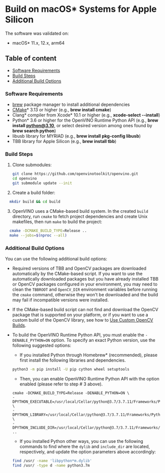 # Build on macOS* Systems for Apple Silicon

The software was validated on:
- macOS\* 11.x, 12.x, arm64

## Table of content

  - [Software Requirements](#software-requirements)
  - [Build Steps](#build-steps)
  - [Additional Build Options](#additional-build-options)

### Software Requirements

- [brew] package manager to install additional dependencies
- [CMake]\* 3.13 or higher (e.g., **brew install cmake**)
- Clang\* compiler from Xcode\* 10.1 or higher (e.g., **xcode-select --install**)
- Python\* 3.6 or higher for the OpenVINO Runtime Python API (e.g., **brew install python@3.10**, or select desired version among ones found by **brew search python**)
- libusb library for MYRIAD (e.g., **brew install pkg-config libusb**)
- TBB library for Apple Silicon (e.g., **brew install tbb**)

### Build Steps

1. Clone submodules:
    ```sh
   git clone https://github.com/openvinotoolkit/openvino.git
   cd openvino
   git submodule update --init
    ```
2. Create a build folder:
```sh
  mkdir build && cd build
```
3. OpenVINO uses a CMake-based build system. In the created `build`
   directory, run `cmake` to fetch project dependencies and create Unix makefiles,
   then run `make` to build the project:
```sh
  cmake -DCMAKE_BUILD_TYPE=Release ..
  make --jobs=$(nproc --all)
```
### Additional Build Options

You can use the following additional build options:

- Required versions of TBB and OpenCV packages are downloaded automatically by
  the CMake-based script. If you want to use the automatically downloaded
  packages but you have already installed TBB or OpenCV packages configured in
  your environment, you may need to clean the `TBBROOT` and `OpenCV_DIR`
  environment variables before running the `cmake` command, otherwise they won't
  be downloaded and the build may fail if incompatible versions were installed.

- If the CMake-based build script can not find and download the OpenCV package
  that is supported on your platform, or if you want to use a custom build of
  the OpenCV library, see how to
  [Use Custom OpenCV Builds](https://github.com/openvinotoolkit/openvino/wiki/CMakeOptionsForCustomCompilation#Building-with-custom-OpenCV).
 
- To build the OpenVINO Runtime Python API, you must enable the `-DENABLE_PYTHON=ON` option. To
  specify an exact Python version, use the following suggested options:
   - If you installed Python through Homebrew* (recommended), please first install the following libraries and dependencies.
   ```sh
   python3 -m pip install -U pip cython wheel setuptools
   ```
   - Then, you can enable OpenVINO Runtime Python API with the option enabled (please refer to step # 3 above). 
   ```
   cmake -DCMAKE_BUILD_TYPE=Release -DENABLE_PYTHON=ON \
   -DPYTHON_EXECUTABLE=/usr/local/Cellar/python@3.7/3.7.11/Frameworks/Python.framework/Versions/3.7/bin/python3.7m \
   -DPYTHON_LIBRARY=/usr/local/Cellar/python@3.7/3.7.11/Frameworks/Python.framework/Versions/3.7/lib/libpython3.7m.dylib \
   -DPYTHON_INCLUDE_DIR=/usr/local/Cellar/python@3.7/3.7.11/Frameworks/Python.framework/Versions/3.7/include/python3.7m ..
   ```
   - If you installed Python other ways, you can use the following commands to find where the `dylib` and `include_dir` are located, respectively, and update the option parameters above accordingly:
   ```sh
   find /usr/ -name 'libpython*m.dylib'
   find /usr/ -type d -name python3.7m
   ```

[CMake]:https://cmake.org/download/
[brew]:https://brew.sh